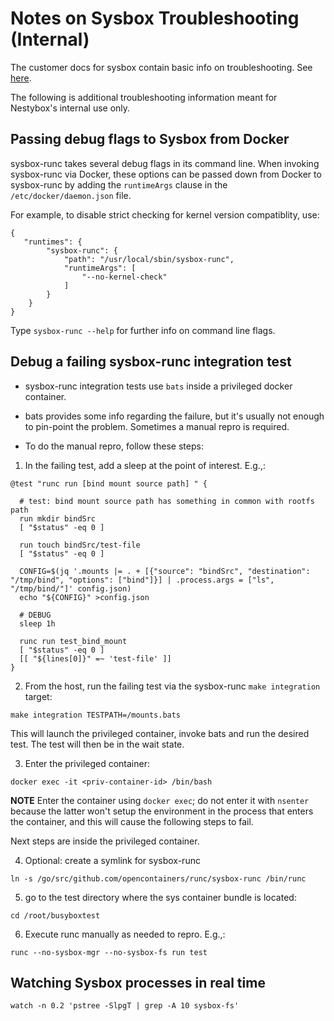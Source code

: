 Notes on Sysbox Troubleshooting (Internal)
==========================================

The customer docs for sysbox contain basic info on
troubleshooting. See [here](https://github.com/nestybox/sysbox-staging/blob/master/docs/troubleshoot.md).

The following is additional troubleshooting information meant for
Nestybox's internal use only.

## Passing debug flags to Sysbox from Docker

sysbox-runc takes several debug flags in its command line. When
invoking sysbox-runc via Docker, these options can be passed down
from Docker to sysbox-runc by adding the `runtimeArgs` clause in the
`/etc/docker/daemon.json` file.

For example, to disable strict checking for kernel version
compatiblity, use:

```
{
   "runtimes": {
        "sysbox-runc": {
            "path": "/usr/local/sbin/sysbox-runc",
            "runtimeArgs": [
                "--no-kernel-check"
            ]
        }
    }
}
```

Type `sysbox-runc --help` for further info on command line flags.

## Debug a failing sysbox-runc integration test

* sysbox-runc integration tests use `bats` inside a privileged docker container.

* bats provides some info regarding the failure, but it's usually not
  enough to pin-point the problem. Sometimes a manual repro is
  required.

* To do the manual repro, follow these steps:

1) In the failing test, add a sleep at the point of interest. E.g.,:

```
@test "runc run [bind mount source path] " {

  # test: bind mount source path has something in common with rootfs path
  run mkdir bindSrc
  [ "$status" -eq 0 ]

  run touch bindSrc/test-file
  [ "$status" -eq 0 ]

  CONFIG=$(jq '.mounts |= . + [{"source": "bindSrc", "destination": "/tmp/bind", "options": ["bind"]}] | .process.args = ["ls", "/tmp/bind/"]' config.json)
  echo "${CONFIG}" >config.json

  # DEBUG
  sleep 1h

  runc run test_bind_mount
  [ "$status" -eq 0 ]
  [[ "${lines[0]}" =~ 'test-file' ]]
}
```

2) From the host, run the failing test via the sysbox-runc `make integration` target:

```
make integration TESTPATH=/mounts.bats
```

This will launch the privileged container, invoke bats and run the desired test. The test will then be in the wait state.

3) Enter the privileged container:

```
docker exec -it <priv-container-id> /bin/bash
```

**NOTE** Enter the container using `docker exec`; do not enter it with
`nsenter` because the latter won't setup the environment in the
process that enters the container, and this will cause the following
steps to fail.


Next steps are inside the privileged container.

4) Optional: create a symlink for sysbox-runc

```
ln -s /go/src/github.com/opencontainers/runc/sysbox-runc /bin/runc
```

5) go to the test directory where the sys container bundle is located:

```
cd /root/busyboxtest
```

6) Execute runc manually as needed to repro. E.g.,:

```
runc --no-sysbox-mgr --no-sysbox-fs run test
```

## Watching Sysbox processes in real time

```
watch -n 0.2 'pstree -SlpgT | grep -A 10 sysbox-fs'
```

